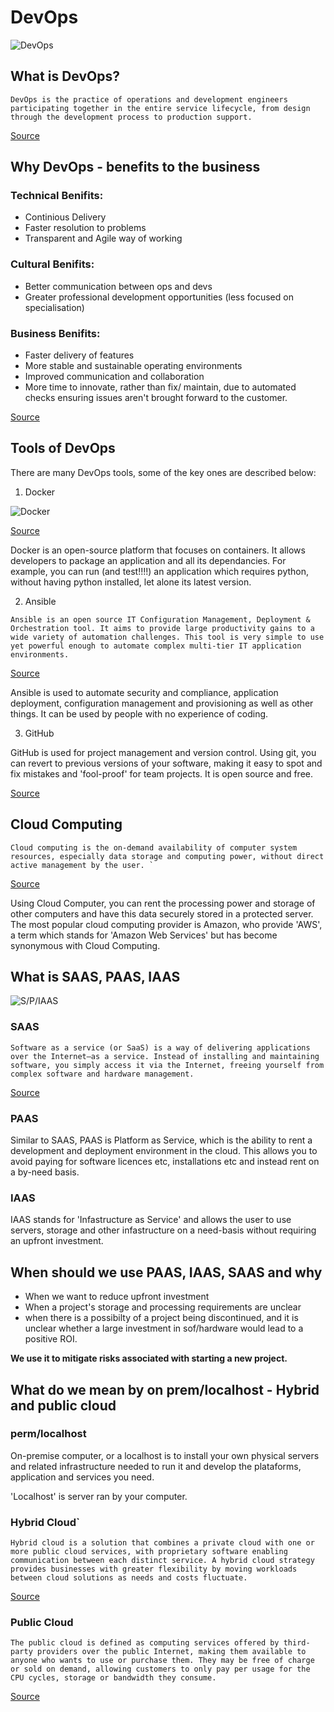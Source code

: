 # DevOps
![DevOps](https://storage.pardot.com/791233/42404/Preview_Insight_Two.png)

## What is DevOps?
```
DevOps is the practice of operations and development engineers participating together in the entire service lifecycle, from design through the development process to production support.

```
[Source](https://theagileadmin.com/what-is-devops/)

## Why DevOps - benefits to the business

### Technical Benifits:
- Continious Delivery
- Faster resolution to problems 
- Transparent and Agile way of working

### Cultural Benifits:
- Better communication between ops and devs
- Greater professional development opportunities (less focused on specialisation)

### Business Benifits:
- Faster delivery of features
- More stable and sustainable operating environments
- Improved communication and collaboration 
- More time to innovate, rather than fix/ maintain, due to automated checks ensuring issues aren't brought forward to the customer. 

[Source](https://newrelic.com/devops/benefits-of-devops)

## Tools of DevOps

There are many DevOps tools, some of the key ones are described below:

1. Docker

![Docker](https://zdnet2.cbsistatic.com/hub/i/r/2017/05/08/af178c5a-64dd-4900-8447-3abd739757e3/resize/770xauto/78abd09a8d41c182a28118ac0465c914/docker-vm-container.png)

[Source](https://www.zdnet.com/article/what-is-docker-and-why-is-it-so-darn-popular/)

Docker is an open-source platform that focuses on containers. It allows developers to package an application and all its dependancies. For example, you can run (and test!!!!) an application which requires python, without having python installed, let alone its latest version. 

2. Ansible

```
Ansible is an open source IT Configuration Management, Deployment & Orchestration tool. It aims to provide large productivity gains to a wide variety of automation challenges. This tool is very simple to use yet powerful enough to automate complex multi-tier IT application environments.
```
[Source](https://www.edureka.co/blog/what-is-ansible/)

Ansible is used to automate security and compliance, application deployment, configuration management and provisioning as well as other things. It can be used by people with no experience of coding. 

3. GitHub

GitHub is used for project management and version control. Using git, you can revert to previous versions of your software, making it easy to spot and fix mistakes and 'fool-proof' for team projects. It is open source and free. 

[Source](https://www.simplilearn.com/tutorials/devops-tutorial/devops-tools)

## Cloud Computing

```
Cloud computing is the on-demand availability of computer system resources, especially data storage and computing power, without direct active management by the user. `
```
[Source](https://en.wikipedia.org/wiki/Cloud_computing)

Using Cloud Computer, you can rent the processing power and storage of other computers and have this data securely stored in a protected server. The most popular cloud computing provider is Amazon, who provide 'AWS', a term which stands for 'Amazon Web Services' but has become synonymous with Cloud Computing. 

## What is SAAS, PAAS, IAAS
![S/P/IAAS](https://azurecomcdn.azureedge.net/cvt-66fe07eb57d3b8a1e4d0dacf7e02389f459c256663e42bd7bc59d9a82dc34884/images/page/overview/what-is-iaas/what-is-iaas.png)

### SAAS

```
Software as a service (or SaaS) is a way of delivering applications over the Internet—as a service. Instead of installing and maintaining software, you simply access it via the Internet, freeing yourself from complex software and hardware management.
```
[Source](https://www.salesforce.com/in/saas/)

### PAAS

Similar to SAAS, PAAS is Platform as Service, which is the ability to rent a development and deployment environment in the cloud. This allows you to avoid paying for software licences etc, installations etc and instead rent on a by-need basis. 


### IAAS

IAAS stands for 'Infastructure as Service' and allows the user to use servers, storage and other infastructure on a need-basis without requiring an upfront investment. 

## When should we use PAAS, IAAS, SAAS and why

- When we want to reduce upfront investment 
- When a project's storage and processing requirements are unclear
- when there is a possibilty of a project being discontinued, and it is unclear whether a large investment in sof/hardware would lead to a positive ROI.

**We use it to mitigate risks associated with starting a new project.**

## What do we mean by on prem/localhost - Hybrid and public cloud

### perm/localhost

On-premise computer, or a localhost is to install your own physical servers and related infrastructure needed to run it and develop the plataforms, application and services you need. 

'Localhost' is server ran by your computer. 

### Hybrid Cloud`

```
Hybrid cloud is a solution that combines a private cloud with one or more public cloud services, with proprietary software enabling communication between each distinct service. A hybrid cloud strategy provides businesses with greater flexibility by moving workloads between cloud solutions as needs and costs fluctuate.
```
[Source](https://www.citrix.com/en-gb/glossary/what-is-hybrid-cloud.html#:~:text=Hybrid%20cloud%20is%20a%20solution,as%20needs%20and%20costs%20fluctuate.)

### Public Cloud

```
The public cloud is defined as computing services offered by third-party providers over the public Internet, making them available to anyone who wants to use or purchase them. They may be free of charge or sold on demand, allowing customers to only pay per usage for the CPU cycles, storage or bandwidth they consume.
```

[Source](https://azure.microsoft.com/en-gb/overview/what-is-a-public-cloud/)